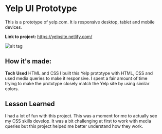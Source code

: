 # Yelp UI Prototype
This is a prototype of yelp.com. It is responsive desktop, tablet and mobile devices.

**Link to project:** https://yelpsite.netlify.com/  

![alt tag](yelp.png)

## How it's made:
**Tech Used** HTML and CSS
I built this Yelp prototype with HTML, CSS and used media queries to make it responsive. I spent a fair amount of time trying to make the prototype closely match the Yelp site by using similar colors.

## Lesson Learned
I had a lot of fun with this project. This was a moment for me to actually see my CSS skills develop. It was a bit challenging at first to work with media queries but this project helped me better understand how they work.

